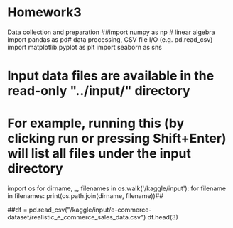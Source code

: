 # Homework3
Data collection and preparation
##import numpy as np # linear algebra
import pandas as pd# data processing, CSV file I/O (e.g. pd.read_csv)
import matplotlib.pyplot as plt
import seaborn as sns
# Input data files are available in the read-only "../input/" directory
# For example, running this (by clicking run or pressing Shift+Enter) will list all files under the input directory

import os
for dirname, _, filenames in os.walk('/kaggle/input'):
    for filename in filenames:
        print(os.path.join(dirname, filename))##




##df = pd.read_csv("/kaggle/input/e-commerce-dataset/realistic_e_commerce_sales_data.csv")
df.head(3)
##

